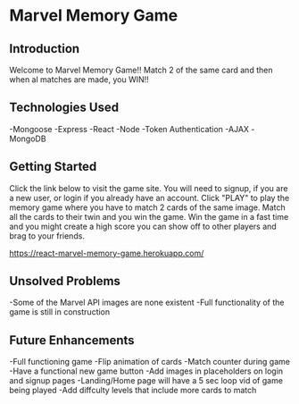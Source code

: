 # Marvel Memory Game

## Introduction
Welcome to Marvel Memory Game!!  Match 2 of the same card and then when al matches are made, you WIN!!

## Technologies Used
-Mongoose
-Express
-React
-Node
-Token Authentication
-AJAX
-MongoDB

## Getting Started
Click the link below to visit the game site.  You will need to signup, if you are a new user, or login if you already have an account.  Click "PLAY" to play the memory game where you have to match 2 cards of the same image.  Match all the cards to their twin and you win the game.  Win the game in a fast time and you might create a high score you can show off to other players and brag to your friends.

https://react-marvel-memory-game.herokuapp.com/

## Unsolved Problems
-Some of the Marvel API images are none existent
-Full functionality of the game is still in construction

## Future Enhancements
-Full functioning game
-Flip animation of cards
-Match counter during game
-Have a functional new game button
-Add images in placeholders on login and signup pages
-Landing/Home page will have a 5 sec loop vid of game being played
-Add diffculty levels that include more cards to match